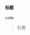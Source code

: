 ####  标题

[comment]: <> (哈哈我是注释，不会在浏览器中显示。)
[//]: <> (哈哈我是注释，不会在浏览器中显示。)
[//]: # (哈哈我是注释，不会在浏览器中显示。)
[^_^]: # (哈哈我是注释，不会在浏览器中显示。)


```
code
```


>   引用
